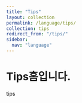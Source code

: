 ```yaml
---
title: "Tips"
layout: collection
permalink: /language/tips/
collection: tips
redirect_from: "/tips/"
sidebar:
  nav: "language"
---
```




# Tips홈입니다.

tips 
